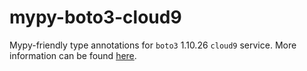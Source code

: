 # mypy-boto3-cloud9

Mypy-friendly type annotations for `boto3` 1.10.26 `cloud9` service.
More information can be found [here](https://github.com/vemel/mypy_boto3).